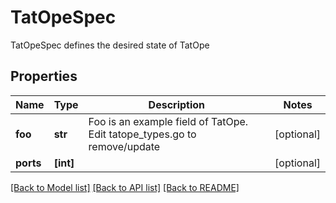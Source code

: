 # TatOpeSpec

TatOpeSpec defines the desired state of TatOpe

## Properties
Name | Type | Description | Notes
------------ | ------------- | ------------- | -------------
**foo** | **str** | Foo is an example field of TatOpe. Edit tatope_types.go to remove/update | [optional] 
**ports** | **[int]** |  | [optional] 

[[Back to Model list]](../README.md#documentation-for-models) [[Back to API list]](../README.md#documentation-for-api-endpoints) [[Back to README]](../README.md)


